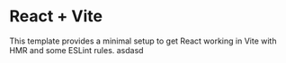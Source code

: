 # React + Vite

This template provides a minimal setup to get React working in Vite with HMR and some ESLint rules.
asdasd